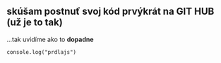 ## skúšam postnuť svoj kód prvýkrát na GIT HUB (už je to tak)

...tak uvidíme ako to **dopadne**

```
console.log("prdlajs")
```
